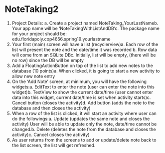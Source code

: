# NoteTaking2
1)  Project Details: a.  Create a project named NoteTaking_YourLastNameb.  Your app name will be ‘NoteTakingWithListAndDB’c.   The package name for your project should be: edu.floridapoly.cop4656.spring19.yourlastname
2)  Your first (main) screen will have a list (recyclerview)a.  Each row of the list will present the note and the date/time it was recorded b.  Row data will come from an SQLite DBc.   Initially, list will be empty, (there will be no row) since the DB will be empty
3)  Add a FloatingActionButton on top of the list to add new notes to the database (10 points)a.  When clicked, it is going to start a new activity to allow new note entry
4)  On the ‘Add Note’ screen, at minimum, you will have the following widgets:a.  EditText to enter the note (user can enter the note into this widget)b.  TextView to show the current date/time (user cannot enter data into this widget, current date/time is set when activity starts)c.   Cancel button (closes the activity)d.  Add button (adds the note to the database and then closes the activity)
5)  When a row of the list is clicked, it will start an activity where user can do the followings:a.  Update (updates the same note and closes the activity) User will be able to update only the note, date/time cannot be changed.b.  Delete (deletes the note from the database and closes the activity)c.   Cancel (closes the activity)
6)  As user returns from the screens to add or update/delete note back to the list screen, the list will get refreshed.
